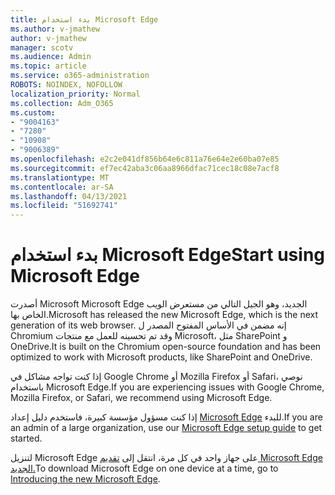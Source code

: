 ```yaml
---
title: بدء استخدام Microsoft Edge
ms.author: v-jmathew
author: v-jmathew
manager: scotv
ms.audience: Admin
ms.topic: article
ms.service: o365-administration
ROBOTS: NOINDEX, NOFOLLOW
localization_priority: Normal
ms.collection: Adm_O365
ms.custom:
- "9004163"
- "7280"
- "10908"
- "9006389"
ms.openlocfilehash: e2c2e041df856b64e6c811a76e64e2e60ba07e85
ms.sourcegitcommit: ef7ec42aba3c06aa8966dfac71cec18c08e7acf8
ms.translationtype: MT
ms.contentlocale: ar-SA
ms.lasthandoff: 04/13/2021
ms.locfileid: "51692741"
---
```

# <a name="start-using-microsoft-edge"></a><span data-ttu-id="a69f3-102">بدء استخدام Microsoft Edge</span><span class="sxs-lookup"><span data-stu-id="a69f3-102">Start using Microsoft Edge</span></span>

<span data-ttu-id="a69f3-103">أصدرت Microsoft Microsoft Edge الجديد، وهو الجيل التالي من مستعرض الويب الخاص بها.</span><span class="sxs-lookup"><span data-stu-id="a69f3-103">Microsoft has released the new Microsoft Edge, which is the next generation of its web browser.</span></span> <span data-ttu-id="a69f3-104">إنه مضمن في الأساس المفتوح المصدر ل Chromium وقد تم تحسينه للعمل مع منتجات Microsoft، مثل SharePoint و OneDrive.</span><span class="sxs-lookup"><span data-stu-id="a69f3-104">It is built on the Chromium open-source foundation and has been optimized to work with Microsoft products, like SharePoint and OneDrive.</span></span>

<span data-ttu-id="a69f3-105">إذا كنت تواجه مشاكل في Google Chrome أو Mozilla Firefox أو Safari، نوصي باستخدام Microsoft Edge.</span><span class="sxs-lookup"><span data-stu-id="a69f3-105">If you are experiencing issues with Google Chrome, Mozilla Firefox, or Safari, we recommend using Microsoft Edge.</span></span>

<span data-ttu-id="a69f3-106">إذا كنت مسؤول مؤسسة كبيرة، فاستخدم دليل إعداد [Microsoft Edge](https://go.microsoft.com/fwlink/?linkid=2142423) للبدء.</span><span class="sxs-lookup"><span data-stu-id="a69f3-106">If you are an admin of a large organization, use our [Microsoft Edge setup guide](https://go.microsoft.com/fwlink/?linkid=2142423) to get started.</span></span>

<span data-ttu-id="a69f3-107">لتنزيل Microsoft Edge على جهاز واحد في كل مرة، انتقل إلى [تقديم Microsoft Edge الجديد.](https://go.microsoft.com/fwlink/?linkid=2141049)</span><span class="sxs-lookup"><span data-stu-id="a69f3-107">To download Microsoft Edge on one device at a time, go to [Introducing the new Microsoft Edge](https://go.microsoft.com/fwlink/?linkid=2141049).</span></span>
